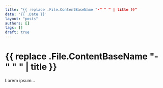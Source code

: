 ```yaml
---
title: "{{ replace .File.ContentBaseName "-" " " | title }}"
date: '{{ .Date }}'
layout: "posts"
authors: []
tags: []
draft: true
---
```


# {{ replace .File.ContentBaseName "-" " " | title }}

Lorem ipsum...
